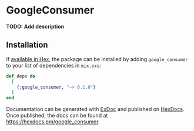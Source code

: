 # GoogleConsumer

**TODO: Add description**

## Installation

If [available in Hex](https://hex.pm/docs/publish), the package can be installed
by adding `google_consumer` to your list of dependencies in `mix.exs`:

```elixir
def deps do
  [
    {:google_consumer, "~> 0.1.0"}
  ]
end
```

Documentation can be generated with [ExDoc](https://github.com/elixir-lang/ex_doc)
and published on [HexDocs](https://hexdocs.pm). Once published, the docs can
be found at <https://hexdocs.pm/google_consumer>.

